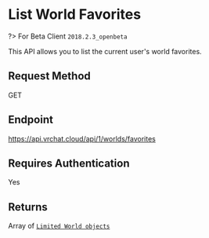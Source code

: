 # List World Favorites

?> For Beta Client `2018.2.3_openbeta`

This API allows you to list the current user's world favorites.

## Request Method
GET

## Endpoint
https://api.vrchat.cloud/api/1/worlds/favorites

## Requires Authentication
Yes

## Returns

Array of [`Limited World objects`](../Objects/World.md)
